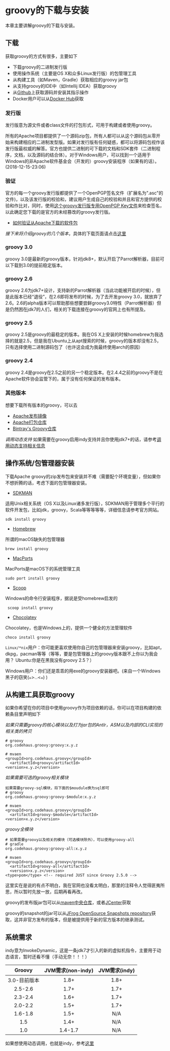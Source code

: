 # groovy的下载与安装

本章主要讲解groovy的下载与安装。

## 下载

获取groovy的方式有很多，主要如下
* 下载groovy的二进制发行版
* 使用操作系统（主要是OS X和众多Linux发行版）的包管理工具
* 从构建工具（如Maven，Gradle）获取相应的groovy jar包
* 从支持groovy的IDE中（如Intellij IDEA）获取groovy
* 从[Github](https://github.com/apache/groovy)上获取源码并安装其指示操作
* Docker用户可以从[Docker Hub](https://hub.docker.com/_/groovy/)获取

### 发行版
发行版意为源文件或者class文件的打包形式，可用于构建或者使用groovy。

所有的Apache项目都提供了一个源码zip包，所有人都可以从这个源码包从零开始来构建相应的二进制发型版。如果对发行版有任何疑惑，都可以将源码包视作该发行版最权威的解答。官方也提供二进制的可下载的文档和SDK套件（二进制程序，文档，以及源码的结合体）。对于Windows用户，可以找到一个适用于Windows的非Apache软件基金会（开发的）groovy安装程序（如果有的话）。(2018-12-15-23:06)

### 验证
官方的每一个groovy发行版都提供了一个OpenPGP签名文件（扩展名为".asc"的文件)，以及该发行版的校验和，建议用户生成自己的校验和并且和官方提供的校验和作比对，同时，使用[这个groovy发行版专用OpenPGP Key文件](https://www.apache.org/dist/groovy/KEYS)来检查签名，以此确定您下载的是官方的未经篡改的groovy发行版。

* [如何验证从Apache下载的软件包](https://www.apache.org/info/verification.html#how-to-verify)

*接下来将介绍groovy的几个版本*，具体的下载页面请点击[这里](http://www.groovy-lang.org/download.html)

### groovy 3.0
groovy 3.0是最新的groovy版本，针对jdk8+，默认开启了Parrot解析器，目前可以下载到3.0的提前稳定版本。

### groovy 2.6
groovy 2.6为jdk7+设计，支持新的Parrot解析器（当此功能被开启的时候），但是此版本已经“退役”，在2.6即将发布的时候，为了去开发groovy 3.0，就放弃了2.6。2.6的alpha版本可以帮助那些想要尝鲜groovy3.0特性（Parrot解析器）但是仍然困在jdk7的人们，相关的下载连接在groovy的官网上也有所提及。

### groovy 2.5
groovy 2.5是groovy的最稳定的版本。我在OS X上安装的时候homebrew为我选择的就是2.5，但是我在Ubuntu上从apt搜索的时候，groovy的版本却没有2.5，只有选择使用二进制源码包了（也许这会成为我最终使用arch的原因）

### groovy 2.4
groovy 2.4是groovy在2.5之前的另一个稳定版本。在2.4.4之前的groovy不是在Apache软件协会监管下的，属于没有任何保证的发布版本。

### 其他版本
想要下载所有版本的groovy，可以去
* [Apache发布镜像](http://www.apache.org/dyn/closer.cgi/groovy/)
* [Apache打包仓库](https://archive.apache.org/dist/groovy/)
* [Bintray's Groovy仓库](http://bintray.com/groovy/)

*调用动态支持*
如果需要在groovy启用indy支持并且你使用jdk7+的话，请参考[调用动态支持相关信息](http://www.groovy-lang.org/indy.html)

## 操作系统/包管理器安装

下载Apache groovy的zip发布包来安装并不难（需要配个环境变量），但如果你不想折腾的话，考虑下面的包管理器安装。

* [SDKMAN](http://sdkman.io/)

适用Unix相关系统（OS X以及Linux诸多发行版），SDKMAN用于管理多个平行的软件开发包，比如jdk，groovy，Scala等等等等等，详细信息请参考官方网站。
```
sdk install groovy
```

* [Homebrew](http://brew.sh/)

所谓的macOS缺失的包管理器
```
brew install groovy
```

* [MacPorts](http://www.macports.org/)

MacPorts是macOS下的系统管理工具
```
sudo port install groovy
```

* [Scoop](http://scoop.sh/)

Windows的命令行安装程序，据说是受homebrew启发的
```
 scoop install groovy
```

* [Chocolatey](https://chocolatey.org/)

Chocolatey，也是Windows上的，提供一个健全的方法管理软件
```
choco install groovy
```
`Linux/*nix`用户：你可能更喜欢使用你自己的包管理器来安装groovy，比如apt，dkpg，pacman等等（等等，要是包管理器上的groovy版本跟不上你以为我会用？ Ubuntu:你是在黑我没有groovy 2.5？）

Windows用户：你们还是乖乖的用exe的groovy安装器吧。(来自一个Windows黑子的窃笑(๑>◡<๑) )


## 从构建工具获取groovy
如果你希望在你的项目中使用groovy作为项目依赖的话，你可以在项目构建的依赖条目里声明如下

*如果只需要groovy的核心模块以及打为jar包的Antlr，ASM以及内部的CLI实现的相关类的拷贝*
```
# groovy
org.codehaus.groovy:groovy:x.y.z

# mvaen
<groupId>org.codehaus.groovy</groupId>
  <artifactId>groovy</artifactId>
<version>x.y.z</version>
```

*如果需要可选的groovy相关模块*
```
如果需要groovy-sql模块，将下面的$moudule换为sql即可
# groovy
org.codehaus.groovy:groovy-$module:x.y.z

# mvaen
<groupId>org.codehaus.groovy</groupId>
  <artifactId>groovy-$module</artifactId>
<version>x.y.z</version>
```

*groovy全模块*
```
# 如果需要groovy以及相关的模块（可选模块除外），可以使用groovy-all
# gradle
org.codehaus.groovy:groovy-all:x.y.z

# mvaen
<groupId>org.codehaus.groovy</groupId>
  <artifactId>groovy-all</artifactId>
  <version>x.y.z</version>
<type>pom</type> <!-- required JUST since Groovy 2.5.0 -->
```
这里实在是说的有点不明白，我在官网也没看太明白，那里的注释令人觉得匪夷所思，所以暂时先放一放，后期再看再改。

groovy的发布版jar包可以从[maven中央仓库](http://repo1.maven.org/maven2/org/codehaus/groovy/)，或者[JCenter](http://jcenter.bintray.com/org/codehaus/groovy/)获取

groovy的snapshot的jar可以从[JFrog OpenSource Snapshots repository](https://oss.jfrog.org/oss-snapshot-local/org/codehaus/groovy)获取，这并非官方发布的版本，但是被提供用于新的官方版本的继承测试。

## 系统需求
indy意为InvokeDynamic，这是一条jdk7才引入的新的虚拟机指令，主要用于动态语言，暂时还看不懂（手动无奈！！！）

| Groovy | JVM需求(non-indy) | JVM需求(indy) |
| :----: | :----------------:| :-----------: |
|3.0-目前版本|1.8+|1.8+|
|2.5-2.6|1.7+|1.7+|
|2.3-2.4|1.6+|1.7+|
|2.0-2.2|1.5+|1.7+|
|1.6-1.8|1.5+|N/A|
|1.5|1.4+|N/A|
|1.0|1.4-1.7|N/A|

如果想使用动态调用，也就是indy，参考[这里](http://www.groovy-lang.org/indy.html)
